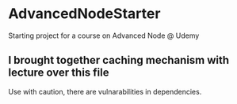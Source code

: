 # AdvancedNodeStarter
Starting project for a course on Advanced Node @ Udemy

## I brought together caching mechanism with lecture over this file
Use with caution, there are vulnarabilities in dependencies.
